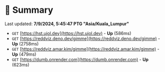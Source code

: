 # 📖 Summary
Last updated: **7/9/2024, 5:45:47 PTG "Asia/Kuala_Lumpur"**

- `GET` [https://hst.ujol.dev](https://hst.ujol.dev) - **Up** (586ms)
- `GET` [https://reddviz.deno.dev/gimme](https://reddviz.deno.dev/gimme) - **Up** (2758ms)
- `GET` [https://reddviz.amar.kim/gimme](https://reddviz.amar.kim/gimme) - **Up** (479ms)
- `GET` [https://dumb.onrender.com](https://dumb.onrender.com) - **Up** (623ms)

